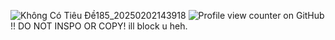 ![Không Có Tiêu Đề185_20250202143918](https://github.com/user-attachments/assets/eacf3c01-c933-4d96-a4ca-21123cbe9395)
![Profile view counter on GitHub](https://komarev.com/ghpvc/?username=dolef-ul&color=66627b) 
!! DO NOT INSPO OR COPY! ill block u heh.


